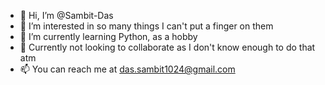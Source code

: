- 👋 Hi, I’m @Sambit-Das
- 👀 I’m interested in so many things I can't put a finger on them
- 🌱 I’m currently learning Python, as a hobby
- 💞️ Currently not looking to collaborate as I don't know enough to do that atm
- 📫 You can reach me at das.sambit1024@gmail.com

<!---
Sambit-Das/Sambit-Das is a ✨ special ✨ repository because its `README.md` (this file) appears on your GitHub profile.
You can click the Preview link to take a look at your changes.
--->
